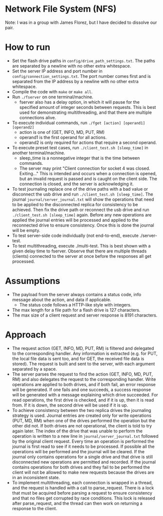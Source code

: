 # Network File System (NFS)

Note: I was in a group with James Florez, but I have decided to dissolve our pair.

# How to run
- Set the flash drive paths in `config/drive_path_settings.txt`. The paths are separated by a newline with no other extra whitespace.
- Set the server IP address and port number in `config/connection_settings.txt`. The port number comes first and is separated from the IP address by a newline with no other extra whitespace.
- Compile the code with `make` or `make all`.
- Run `./fserver` on one terminal/machine.
    - fserver also has a delay option, in which it will pause for the specified amount of integer seconds between requests. This is best used for demonstrating multithreading, and that there are multiple connections alive.
- To execute individual commands, run `./fget [action] [operand1] [operand2]`
  - action is one of (GET, INFO, MD, PUT, RM)
  - operand1 is the first operand for all actions.
  - operand2 is only required for actions that require a second operand.
- To execute preset test cases, run `./client_test.sh [sleep_time]` in another terminal/machine.
    - sleep_time is a nonnegative integer that is the time between commands.
    - The server may print "Client connection for socket 4 was closed. Exiting..." This is intended and occurs when a connection is opened, but an invalid request is passed and is caught on the client side. The connection is closed, and the server is acknowledging it.
- To test journaling replace one of the drive paths with a bad value or disconnect the usb drive and run `./client_test.sh [sleep_time]`. The journal `journal/server_journal.txt` will show the operations that need to be applied to the disconnected replica for consistency to be achieved. Then fix the drive path or reconnect the usb drive and run `./client_test.sh [sleep_time]` again. Before any new operations are applied the journal entries will be processed and applied to the reconnected drive to ensure consistency. Once this is done the journal will be empty.
- To test server-side code individually (not end-to-end), execute ./server-test.
- To test multithreading, execute ./multi-test. This is best shown with a given delay time to fserver. Observe that there are multiple threads (clients) connected to the server at once before the responses all get processed.

# Assumptions
- The payload from the server always contains a status code, info message about the action, and data if applicable.
    - The status code follows a HTTP-like style with integers.
- The max length for a file path for a flash drive is 127 characters.
- The max size of a client request and server response is 8191 characters.

# Approach
- The request action (GET, INFO, MD, PUT, RM) is filtered and delegated to the corresponding handler. Any information is extracted (e.g. for PUT, the local file data is sent too, and for GET, the received file data is stored). The request is built and sent to the server, with each argument separated by a space.
- The server parses the request to find the action (GET, INFO, MD, PUT, RM) and also delegates the request to the corresponding handler. Write operations are applied to both drives, and if both fail, an error response will be generated. If one fails and one succeeds, a success response will be generated with a message explaining which drive succeeded. For read operations, the first drive is checked, and if it is up, then it is read from. If it is down, the second drive will be used if it is up.
- To achieve consistency between the two replica drives the journaling strategy is used. Journal entries are created only for write operations (PUT, MD, RM) when one of the drives performed the operation but the other did not. If both drives are not operational, the client is told to try again later. The index of the drive that was unable to perform the operation is written to a new line in `journal/server_journal.txt` followed by the original client request. Every time an operation is performed the journal is first read to see if it needs to be processed. If possible all the operations will be performed and the journal will be cleared. If the journal only contains operations for a single drive and that drive is still disconnected new operations are permitted and recorded. If the journal contains operations for both drives and they fail to be performed the client will not be allowed to make new requests because the drives are in an inconsistent state.
- To implement multithreading, each connection is wrapped in a thread, and the request is handled with a call to parse_request. There is a lock that must be acquired before parsing a request to ensure consistency and that no files get corrupted by race conditions. This lock is released after parse_request, and the thread can then work on returning a response to the client.

